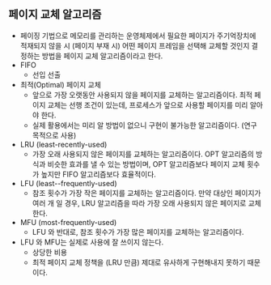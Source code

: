 ## 페이지 교체 알고리즘

- 페이징 기법으로 메모리를 관리하는 운영체제에서 필요한 페이지가 주기억장치에 적재되지 않을 시 (페이지 부재 시) 어떤 페이지 프레임을 선택해 교체할 것인지 결정하는 방법을 페이지 교체 알고리즘이라고 한다.
- FIFO
	- 선입 선출
- 최적(Optimal) 페이지 교체
	- 앞으로 가장 오랫동안 사용되지 않을 페이지를 교체하는 알고리즘이다. 최적 페이지 교체는 선행 조건이 있는데, 프로세스가 앞으로 사용할 페이지를 미리 알아야 한다.
	- 실제 활용에서는 미리 알 방법이 없으니 구현이 불가능한 알고리즘이다. (연구 목적으로 사용)
- LRU (least-recently-used)
	- 가장 오래 사용되지 않은 페이지를 교체하는 알고리즘이다. OPT 알고리즘의 방식과 비슷한 효과를 낼 수 있는 방법이며, OPT 알고리즘보다 페이지 교체 횟수가 높지만 FIFO 알고리즘보다 효율적이다.
- LFU (least--frequently-used)
	- 참조 횟수가 가장 작은 페이지를 교체하는 알고리즘이다. 만약 대상인 페이지가 여러 개 일 경우, LRU 알고리즘을 따라 가장 오래 사용되지 않은 페이지로 교체한다.
- MFU (most-frequently-used)
	- LFU 와 반대로, 참조 횟수가 가장 많은 페이지를 교체하는 알고리즘이다.
- LFU 와 MFU는 실제로 사용에 잘 쓰이지 않는다.
	- 상당한 비용
	- 최적 페이지 교체 정책을 (LRU 만큼) 제대로 유사하게 구현해내지 못하기 때문이다.